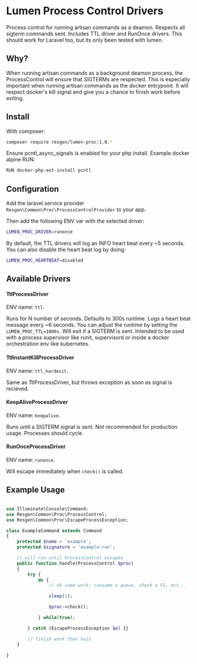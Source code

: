 Lumen Process Control Drivers
=============================

Process control for running artisan commands as a deamon. Respects all sigterm commands sent. Includes TTL driver and RunOnce drivers. This should work for Laravel too, but its only been tested with lumen.

## Why?

When running artisan commands as a background deamon process, the ProcessControl will ensure that SIGTERMs are respected. This is especially important when running artisan commands as the docker entrypoint. It will respect docker's kill signal and give you a chance to finish work before exiting. 


## Install

With composer: 

```bash
composer require resgen/lumen-proc:1.0.*
```

Ensure pcntl_async_signals is enabled for your php install. Example docker alpine RUN:

```bash
RUN docker-php-ext-install pcntl 
```


## Configuration

Add the laravel service provider `Resgen\Common\Proc\ProcessControlProvider` to your app. 

Then add the following ENV var with the selected driver:

```bash
LUMEN_PROC_DRIVER=runonce
```

By default, the TTL drivers will log an INFO heart beat every ~5 seconds. You can also disable the heart beat log by doing:

```bash
LUMEN_PROC_HEARTBEAT=disabled
```


## Available Drivers

#### TtlProcessDriver
ENV name: `ttl`. 

Runs for N number of seconds. Defaults to 300s runtime. Logs a heart beat message every ~6 seconds. You can adjust the runtime by setting the `LUMEN_PROC_TTL=1000s`. Will exit if a SIGTERM is sent. Intended to be used with a process supervisor like runit, supervisord or inside a docker orchestration env like kubernetes.

#### TtlInstantKillProcessDriver
ENV name: `ttl_hardexit`. 

Same as TtlProcessDriver, but throws exception as soon as signal is recieved.

#### KeepAliveProcessDriver
ENV name: `keepalive`. 

Runs until a SIGTERM signal is sent. Not recommended for production usage. Processes should cycle.

#### RunOnceProcessDriver
ENV name: `runonce`. 

Will escape immediately when `check()` is called.


## Example Usage

```php

use Illuminate\Console\Command;
use Resgen\Common\Proc\ProcessControl;
use Resgen\Common\Proc\EscapeProcessException;

class ExampleCommand extends Command
{
    protected $name = 'example';
    protected $signature = 'example:run';

    // will run until ProcessControl escapes
    public function handle(ProcessControl $proc)
    {
        try {
            do {
                // do some work; consume a queue, check a FS, ect...

                sleep(1);

                $proc->check();

            } while(true);

        } catch (EscapeProcessException $e) {}

        // finish work then exit
    }

}
```

